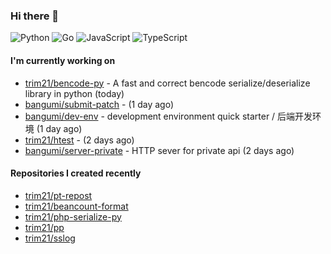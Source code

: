 ### Hi there 👋

![Python](https://img.shields.io/badge/python-3670A0?style=for-the-badge&logo=python&logoColor=ffdd54)
![Go](https://img.shields.io/badge/go-%2300ADD8.svg?style=for-the-badge&logo=go&logoColor=white)
![JavaScript](https://img.shields.io/badge/javascript-%23323330.svg?style=for-the-badge&logo=javascript&logoColor=%23F7DF1E)
![TypeScript](https://img.shields.io/badge/typescript-%23007ACC.svg?style=for-the-badge&logo=typescript&logoColor=white)

#### I'm currently working on

- [trim21/bencode-py](https://github.com/trim21/bencode-py) - A fast and correct bencode serialize/deserialize library in python (today)
- [bangumi/submit-patch](https://github.com/bangumi/submit-patch) -  (1 day ago)
- [bangumi/dev-env](https://github.com/bangumi/dev-env) - development environment quick starter / 后端开发环境 (1 day ago)
- [trim21/htest](https://github.com/trim21/htest) -  (2 days ago)
- [bangumi/server-private](https://github.com/bangumi/server-private) - HTTP sever for private api (2 days ago)

#### Repositories I created recently

- [trim21/pt-repost](https://github.com/trim21/pt-repost)
- [trim21/beancount-format](https://github.com/trim21/beancount-format)
- [trim21/php-serialize-py](https://github.com/trim21/php-serialize-py)
- [trim21/pp](https://github.com/trim21/pp)
- [trim21/sslog](https://github.com/trim21/sslog)
